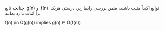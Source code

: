 
<div style="dir:rtl">  


چنانچه تابع &lrm; g(n) &lrm;و  &lrm; f(n) &lrm; توابع اکیداً مثبت باشند، ضمن بررسی رابط زیر، درستی هریک را اثبات یا رد نمایید.
 

</div>
 

f(n) 	\in O(g(n)) implies g(n) $\in$ O(f(n))
